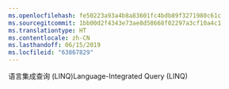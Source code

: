 ```yaml
---
ms.openlocfilehash: fe50223a93a4b8a83601fc4bdb89f3271980c61c
ms.sourcegitcommit: 1bb00d2f4343e73ae8d58668f02297a3cf10a4c1
ms.translationtype: HT
ms.contentlocale: zh-CN
ms.lasthandoff: 06/15/2019
ms.locfileid: "63867829"
---
```

<span data-ttu-id="fe3c6-101">语言集成查询 (LINQ)</span><span class="sxs-lookup"><span data-stu-id="fe3c6-101">Language-Integrated Query (LINQ)</span></span>